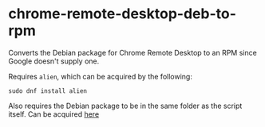 # chrome-remote-desktop-deb-to-rpm
Converts the Debian package for Chrome Remote Desktop to an RPM since Google doesn't supply one.

Requires `alien`, which can be acquired by the following:

```
sudo dnf install alien
```

Also requires the Debian package to be in the same folder as the script itself. Can be acquired [here](https://dl.google.com/linux/direct/chrome-remote-desktop_current_amd64.deb)

